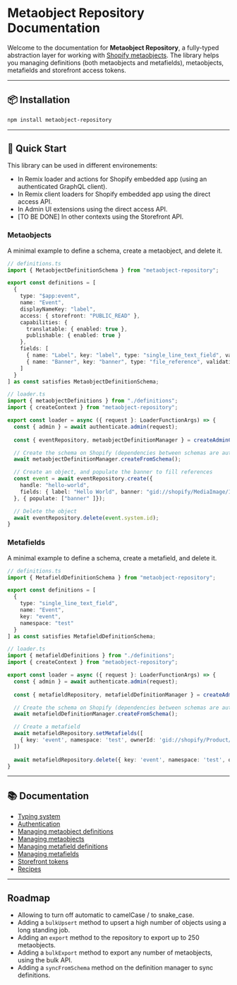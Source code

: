 # Metaobject Repository Documentation

Welcome to the documentation for **Metaobject Repository**, a fully-typed abstraction layer for working with [Shopify metaobjects](https://shopify.dev/docs/custom-data/metaobjects). The library helps you managing definitions (both metaobjects and metafields), metaobjects, metafields and storefront access tokens.

---

## 📦 Installation

```bash
npm install metaobject-repository
```

---

## 🚀 Quick Start

This library can be used in different environements:

* In Remix loader and actions for Shopify embedded app (using an authenticated GraphQL client).
* In Remix client loaders for Shopify embedded app using the direct access API.
* In Admin UI extensions using the direct access API.
* [TO BE DONE] In other contexts using the Storefront API.

### Metaobjects

A minimal example to define a schema, create a metaobject, and delete it.

```ts
// definitions.ts
import { MetaobjectDefinitionSchema } from "metaobject-repository";

export const definitions = [
  {
    type: "$app:event",
    name: "Event",
    displayNameKey: "label",
    access: { storefront: "PUBLIC_READ" },
    capabilities: {
      translatable: { enabled: true },
      publishable: { enabled: true }
    },
    fields: [
      { name: "Label", key: "label", type: "single_line_text_field", validations: { max: 255 } },
      { name: "Banner", key: "banner", type: "file_reference", validations: { fileTypes: ["Image"] } }
    ]
  }
] as const satisfies MetaobjectDefinitionSchema;
```

```ts
// loader.ts
import { metaobjectDefinitions } from "./definitions";
import { createContext } from "metaobject-repository";

export const loader = async ({ request }: LoaderFunctionArgs) => {
  const { admin } = await authenticate.admin(request);
  
  const { eventRepository, metaobjectDefinitionManager } = createAdminContext({ client: admin.graphql, metaobjectDefinitions });

  // Create the schema on Shopify (dependencies between schemas are automatically resolved)
  await metaobjectDefinitionManager.createFromSchema();

  // Create an object, and populate the banner to fill references
  const event = await eventRepository.create({
    handle: "hello-world",
    fields: { label: "Hello World", banner: "gid://shopify/MediaImage/123" }
  }, { populate: ["banner" ]});

  // Delete the object
  await eventRepository.delete(event.system.id);
}
```

### Metafields

A minimal example to define a schema, create a metafield, and delete it.

```ts
// definitions.ts
import { MetafieldDefinitionSchema } from "metaobject-repository";

export const definitions = [
  {
    type: "single_line_text_field",
    name: "Event",
    key: "event",
    namespace: "test"
  }
] as const satisfies MetafieldDefinitionSchema;
```

```ts
// loader.ts
import { metafieldDefinitions } from "./definitions";
import { createContext } from "metaobject-repository";

export const loader = async ({ request }: LoaderFunctionArgs) => {
  const { admin } = await authenticate.admin(request);
  
  const { metafieldRepository, metafieldDefinitionManager } = createAdminContext({ client: admin.graphql, metafieldDefinitions });

  // Create the schema on Shopify (dependencies between schemas are automatically resolved)
  await metafieldDefinitionManager.createFromSchema();

  // Create a metafield
  await metafieldRepository.setMetafields([
    { key: 'event', namespace: 'test', ownerId: 'gid://shopify/Product/123', value: 'something' }
  ])
  
  await metafieldRepository.delete({ key: 'event', namespace: 'test', ownerId: 'gid://shopify/Product/123' });
}
```

---

## 📚 Documentation

- [Typing system](./docs/1-typing.md)
- [Authentication](./docs/2-authentication.md)
- [Managing metaobject definitions](./docs/3-metaobject-definitions.md)
- [Managing metaobjects](./docs/4-metaobjects.md)
- [Managing metafield definitions](./docs/5-metafield-definitions.md)
- [Managing metafields](./docs/6-metafields.md)
- [Storefront tokens](./docs/7-storefront-tokens.md)
- [Recipes](./docs/8-recipes.md)

---

## Roadmap

* Allowing to turn off automatic to camelCase / to snake_case.
* Adding a `bulkUpsert` method to upsert a high number of objects using a long standing job.
* Adding an `export` method to the repository to export up to 250 metaobjects.
* Adding a `bulkExport` method to export any number of metaobjects, using the bulk API.
* Adding a `syncFromSchema` method on the definition manager to sync definitions.